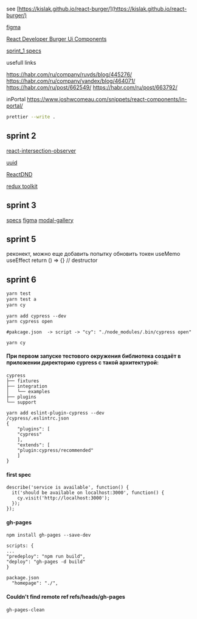 see [https://kislak.github.io/react-burger/](https://kislak.github.io/react-burger/)

[figma](https://www.figma.com/file/zFGN2O5xktHl9VmoOieq5E/React-_-%D0%9F%D1%80%D0%BE%D0%B5%D0%BA%D1%82%D0%BD%D1%8B%D0%B5-%D0%B7%D0%B0%D0%B4%D0%B0%D1%87%D0%B8_external_link?node-id=0%3A1)

[React Developer Burger Ui Components](https://yandex-praktikum.github.io/react-developer-burger-ui-components/docs/)

[sprint_1 specs](https://practicum.yandex.ru/learn/react/courses/8bb9f1d2-104b-4854-a4d5-d5d8766421ec/sprints/22204/topics/1b04cf53-64d6-46a0-ba92-2a857b20f0bd/lessons/a4bdfad8-d4c2-4b5b-aefa-04119daf305d/)

usefull links

https://habr.com/ru/company/ruvds/blog/445276/
https://habr.com/ru/company/yandex/blog/464071/
https://habr.com/ru/post/662549/
https://habr.com/ru/post/663792/

inPortal
https://www.joshwcomeau.com/snippets/react-components/in-portal/

```bash
prettier --write .
```

## sprint 2

[react-intersection-observer](https://github.com/thebuilder/react-intersection-observer)

[uuid](https://www.npmjs.com/package/uuid/)

[ReactDND](https://react-dnd.github.io/react-dnd/about)

[redux toolkit](https://redux-toolkit.js.org/tutorials/overview)

## sprint 3

[specs](https://practicum.yandex.ru/learn/react/courses/36f94820-19c9-4dfb-beed-5c4858c587e2/sprints/22212/topics/f4914b23-ab6f-4362-aae4-e78a72093099/lessons/fdc72800-02ce-438c-8c16-effed1aa8268/)
[figma](https://www.figma.com/file/zFGN2O5xktHl9VmoOieq5E/React-_-%D0%9F%D1%80%D0%BE%D0%B5%D0%BA%D1%82%D0%BD%D1%8B%D0%B5-%D0%B7%D0%B0%D0%B4%D0%B0%D1%87%D0%B8_external_link)
[modal-gallery](https://reactrouter.com/web/example/modal-gallery)

## sprint 5

реконект, можно еще добавить попытку обновить токен
useMemo
useEffect return () => {} // destructor

## sprint 6

```bash
yarn test
yarn test a
yarn cy
```

```
yarn add cypress --dev
yarn cypress open

#pakcage.json  -> script -> "cy": "./node_modules/.bin/cypress open"

yarn cy
```

#### При первом запуске тестового окружения библиотека создаёт в приложении директорию cypress с такой архитектурой:

```
cypress
├── fixtures
├── integration
│   └── examples
├── plugins
└── support
```

```
yarn add eslint-plugin-cypress --dev
/cypress/.eslintrc.json
{
    "plugins": [
    "cypress"
    ],
    "extends": [
    "plugin:cypress/recommended"
    ]
}
```

#### first spec

```
describe('service is available', function() {
  it('should be available on localhost:3000', function() {
    cy.visit('http://localhost:3000');
  });
});
```

#### gh-pages

```
npm install gh-pages --save-dev

scripts: {
...
"predeploy": "npm run build",
"deploy": "gh-pages -d build"
}

package.json
  "homepage": "./",

```

#### Couldn't find remote ref refs/heads/gh-pages

`gh-pages-clean`

